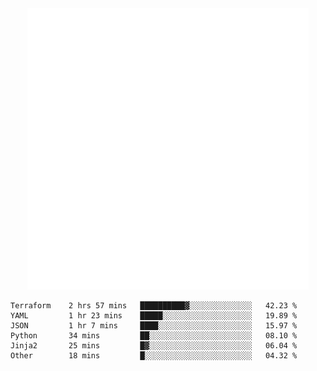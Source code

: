 <div align="center">
    <a href="https://konst.fish">
        <img src="https://raw.githubusercontent.com/konstfish/konstfish/master/fish.svg" alt="Logo" width="450"/>
    </a>
</div>

<!--START_SECTION:waka-->

```text
Terraform    2 hrs 57 mins   ██████████▓░░░░░░░░░░░░░░   42.23 %
YAML         1 hr 23 mins    █████░░░░░░░░░░░░░░░░░░░░   19.89 %
JSON         1 hr 7 mins     ████░░░░░░░░░░░░░░░░░░░░░   15.97 %
Python       34 mins         ██░░░░░░░░░░░░░░░░░░░░░░░   08.10 %
Jinja2       25 mins         █▓░░░░░░░░░░░░░░░░░░░░░░░   06.04 %
Other        18 mins         █░░░░░░░░░░░░░░░░░░░░░░░░   04.32 %
```

<!--END_SECTION:waka-->
